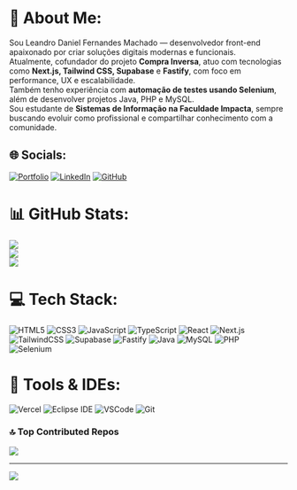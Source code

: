 # 💫 About Me:
Sou Leandro Daniel Fernandes Machado — desenvolvedor front-end apaixonado por criar soluções digitais modernas e funcionais.  
Atualmente, cofundador do projeto **Compra Inversa**, atuo com tecnologias como **Next.js, Tailwind CSS, Supabase** e **Fastify**, com foco em performance, UX e escalabilidade.  
Também tenho experiência com **automação de testes usando Selenium**, além de desenvolver projetos Java, PHP e MySQL.  
Sou estudante de **Sistemas de Informação na Faculdade Impacta**, sempre buscando evoluir como profissional e compartilhar conhecimento com a comunidade.

## 🌐 Socials:
[![Portfolio](https://img.shields.io/badge/Portfólio-%23000000.svg?style=flat&logo=github&logoColor=white)](https://l3nan.github.io/)   [![LinkedIn](https://img.shields.io/badge/LinkedIn-%230077B5.svg?logo=linkedin&logoColor=white)](https://linkedin.com/in/sndanndev)  [![GitHub](https://img.shields.io/badge/GitHub-%23121011.svg?logo=github&logoColor=white)](https://github.com/L3Nan)

# 📊 GitHub Stats:
![](https://github-readme-stats.vercel.app/api?username=L3Nan&theme=dark&hide_border=false&include_all_commits=true&count_private=true)<br/>
![](https://github-readme-streak-stats.herokuapp.com/?user=L3Nan&theme=dark&hide_border=false)<br/>
![](https://github-readme-stats.vercel.app/api/top-langs/?username=L3Nan&theme=dark&hide_border=false&layout=compact)

# 💻 Tech Stack:
![HTML5](https://img.shields.io/badge/html5-%23E34F26.svg?style=flat&logo=html5&logoColor=white)  ![CSS3](https://img.shields.io/badge/css3-%231572B6.svg?style=flat&logo=css3&logoColor=white)  ![JavaScript](https://img.shields.io/badge/javascript-%23323330.svg?style=flat&logo=javascript&logoColor=%23F7DF1E)  ![TypeScript](https://img.shields.io/badge/typescript-%23007ACC.svg?style=flat&logo=typescript&logoColor=white)  ![React](https://img.shields.io/badge/react-%2320232a.svg?style=flat&logo=react&logoColor=%2361DAFB)  ![Next.js](https://img.shields.io/badge/next.js-%23000000.svg?style=flat&logo=next.js&logoColor=white)  ![TailwindCSS](https://img.shields.io/badge/tailwindcss-%2338B2AC.svg?style=flat&logo=tailwind-css&logoColor=white)  ![Supabase](https://img.shields.io/badge/Supabase-3ECF8E?style=flat&logo=supabase&logoColor=white)  ![Fastify](https://img.shields.io/badge/fastify-%23000000.svg?style=flat&logo=fastify&logoColor=white)  ![Java](https://img.shields.io/badge/java-%23ED8B00.svg?style=flat&logo=java&logoColor=white)  ![MySQL](https://img.shields.io/badge/mysql-%2300f.svg?style=flat&logo=mysql&logoColor=white)  ![PHP](https://img.shields.io/badge/php-%23777BB4.svg?style=flat&logo=php&logoColor=white)  
![Selenium](https://img.shields.io/badge/Selenium-%23009639.svg?style=flat&logo=selenium&logoColor=white)

# 🧪 Tools & IDEs:
![Vercel](https://img.shields.io/badge/vercel-%23000000.svg?style=flat&logo=vercel&logoColor=white)  ![Eclipse IDE](https://img.shields.io/badge/eclipse-%232C2255.svg?style=flat&logo=eclipse&logoColor=white)  ![VSCode](https://img.shields.io/badge/vscode-%23007ACC.svg?style=flat&logo=visual-studio-code&logoColor=white)  ![Git](https://img.shields.io/badge/git-%23F05033.svg?style=flat&logo=git&logoColor=white)


### 🔝 Top Contributed Repos
![](https://github-contributor-stats.vercel.app/api?username=L3Nan&limit=5&theme=dark&combine_all_yearly_contributions=true)

---

[![](https://visitcount.itsvg.in/api?id=L3Nan&icon=0&color=0)](https://visitcount.itsvg.in)

<!-- Criado com base em GPRM: https://gprm.itsvg.in -->